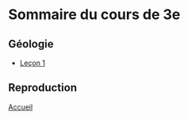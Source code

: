 # Sommaire du cours de 3e


## Géologie

* [Leçon 1](L1.html)

## Reproduction

[Accueil](../index.md)
